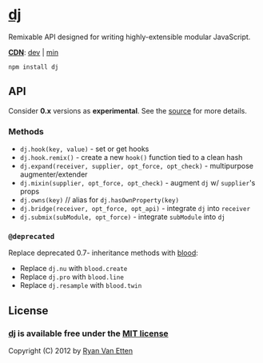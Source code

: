 # [dj](https://github.com/ryanve/dj)

Remixable API designed for writing highly-extensible modular JavaScript.

**[CDN](http://airve.github.com)**: [dev](http://airve.github.com/js/dj/dj.js) | [min](http://airve.github.com/js/dj/dj.min.js)

```
npm install dj
```

## API

Consider **0.x** versions as **experimental**. See the [source](dj.js) for more details.

### Methods

- `dj.hook(key, value)` - set or get hooks
- `dj.hook.remix()` - create a new `hook()` function tied to a clean hash
- `dj.expand(receiver, supplier, opt_force, opt_check)` - multipurpose augmenter/extender
- `dj.mixin(supplier, opt_force, opt_check)` - augment `dj` w/ `supplier`'s props
- `dj.owns(key)` // alias for `dj.hasOwnProperty(key)`
- `dj.bridge(receiver, opt_force, opt_api)` - integrate `dj` into `receiver`
- `dj.submix(subModule, opt_force)` - integrate `subModule` into `dj`

### `@deprecated`

Replace deprecated 0.7- inheritance methods with [blood](http://github.com/ryanve/blood):

- Replace `dj.nu` with `blood.create`
- Replace `dj.pro` with `blood.line`
- Replace `dj.resample` with `blood.twin`

## License

### [dj](https://github.com/ryanve/dj) is available free under the [MIT license](http://en.wikipedia.org/wiki/MIT_License)

Copyright (C) 2012 by [Ryan Van Etten](https://github.com/ryanve)